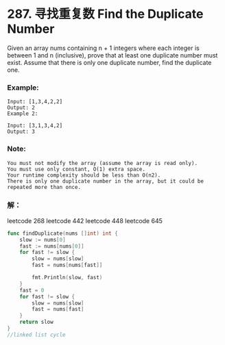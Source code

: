 # 287. 寻找重复数 Find the Duplicate Number
Given an array nums containing n + 1 integers where each integer is between 1 and n (inclusive), prove that at least one duplicate number must exist. Assume that there is only one duplicate number, find the duplicate one.

### Example:

    Input: [1,3,4,2,2]
    Output: 2
    Example 2:

    Input: [3,1,3,4,2]
    Output: 3

### Note:

    You must not modify the array (assume the array is read only).
    You must use only constant, O(1) extra space.
    Your runtime complexity should be less than O(n2).
    There is only one duplicate number in the array, but it could be repeated more than once.

### 解：

leetcode 268
leetcode 442
leetcode 448
leetcode 645

```go
func findDuplicate(nums []int) int {
    slow := nums[0]
    fast := nums[nums[0]]
    for fast != slow {
        slow = nums[slow]
        fast = nums[nums[fast]]

        fmt.Println(slow, fast)
    }
    fast = 0
    for fast != slow {
        slow = nums[slow]
        fast = nums[fast]
    }
    return slow
}
//linked list cycle
```